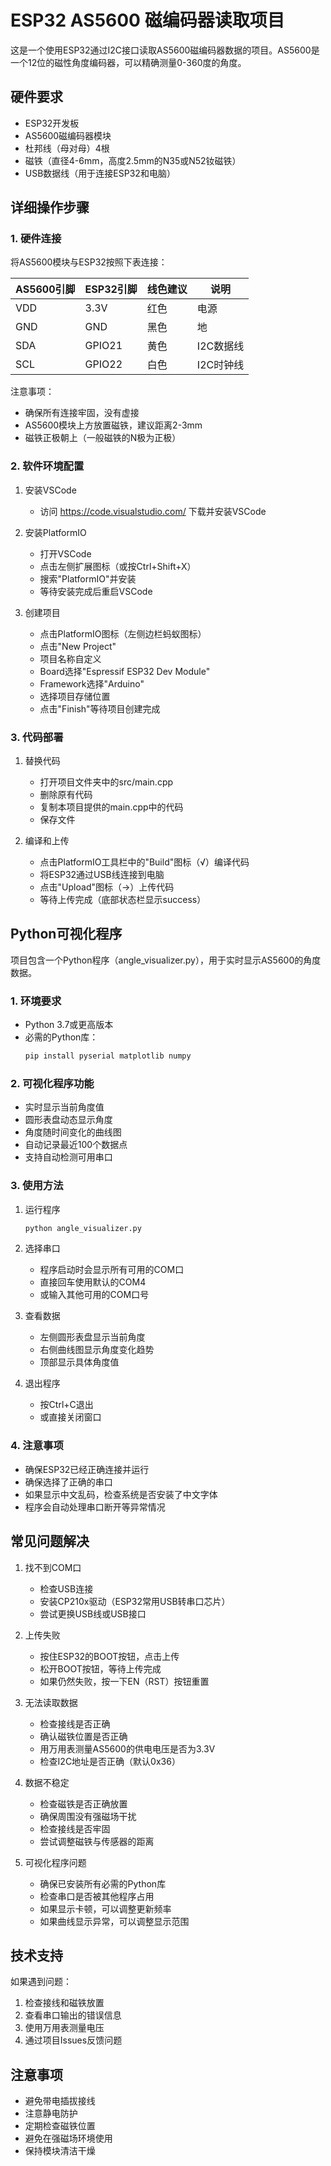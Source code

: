 # ESP32 AS5600 磁编码器读取项目

这是一个使用ESP32通过I2C接口读取AS5600磁编码器数据的项目。AS5600是一个12位的磁性角度编码器，可以精确测量0-360度的角度。

## 硬件要求

- ESP32开发板
- AS5600磁编码器模块
- 杜邦线（母对母）4根
- 磁铁（直径4-6mm，高度2.5mm的N35或N52钕磁铁）
- USB数据线（用于连接ESP32和电脑）

## 详细操作步骤

### 1. 硬件连接

将AS5600模块与ESP32按照下表连接：

| AS5600引脚 | ESP32引脚 | 线色建议 | 说明 |
|------------|-----------|----------|------|
| VDD        | 3.3V      | 红色     | 电源 |
| GND        | GND       | 黑色     | 地   |
| SDA        | GPIO21    | 黄色     | I2C数据线 |
| SCL        | GPIO22    | 白色     | I2C时钟线 |

注意事项：
- 确保所有连接牢固，没有虚接
- AS5600模块上方放置磁铁，建议距离2-3mm
- 磁铁正极朝上（一般磁铁的N极为正极）

### 2. 软件环境配置

1. 安装VSCode
   - 访问 https://code.visualstudio.com/ 下载并安装VSCode

2. 安装PlatformIO
   - 打开VSCode
   - 点击左侧扩展图标（或按Ctrl+Shift+X）
   - 搜索"PlatformIO"并安装
   - 等待安装完成后重启VSCode

3. 创建项目
   - 点击PlatformIO图标（左侧边栏蚂蚁图标）
   - 点击"New Project"
   - 项目名称自定义
   - Board选择"Espressif ESP32 Dev Module"
   - Framework选择"Arduino"
   - 选择项目存储位置
   - 点击"Finish"等待项目创建完成

### 3. 代码部署

1. 替换代码
   - 打开项目文件夹中的src/main.cpp
   - 删除原有代码
   - 复制本项目提供的main.cpp中的代码
   - 保存文件

2. 编译和上传
   - 点击PlatformIO工具栏中的"Build"图标（√）编译代码
   - 将ESP32通过USB线连接到电脑
   - 点击"Upload"图标（→）上传代码
   - 等待上传完成（底部状态栏显示success）

## Python可视化程序

项目包含一个Python程序（angle_visualizer.py），用于实时显示AS5600的角度数据。

### 1. 环境要求

- Python 3.7或更高版本
- 必需的Python库：
  ```bash
  pip install pyserial matplotlib numpy
  ```

### 2. 可视化程序功能

- 实时显示当前角度值
- 圆形表盘动态显示角度
- 角度随时间变化的曲线图
- 自动记录最近100个数据点
- 支持自动检测可用串口

### 3. 使用方法

1. 运行程序
   ```bash
   python angle_visualizer.py
   ```

2. 选择串口
   - 程序启动时会显示所有可用的COM口
   - 直接回车使用默认的COM4
   - 或输入其他可用的COM口号

3. 查看数据
   - 左侧圆形表盘显示当前角度
   - 右侧曲线图显示角度变化趋势
   - 顶部显示具体角度值

4. 退出程序
   - 按Ctrl+C退出
   - 或直接关闭窗口

### 4. 注意事项

- 确保ESP32已经正确连接并运行
- 确保选择了正确的串口
- 如果显示中文乱码，检查系统是否安装了中文字体
- 程序会自动处理串口断开等异常情况

## 常见问题解决

1. 找不到COM口
   - 检查USB连接
   - 安装CP210x驱动（ESP32常用USB转串口芯片）
   - 尝试更换USB线或USB接口

2. 上传失败
   - 按住ESP32的BOOT按钮，点击上传
   - 松开BOOT按钮，等待上传完成
   - 如果仍然失败，按一下EN（RST）按钮重置

3. 无法读取数据
   - 检查接线是否正确
   - 确认磁铁位置是否正确
   - 用万用表测量AS5600的供电电压是否为3.3V
   - 检查I2C地址是否正确（默认0x36）

4. 数据不稳定
   - 检查磁铁是否正确放置
   - 确保周围没有强磁场干扰
   - 检查接线是否牢固
   - 尝试调整磁铁与传感器的距离

5. 可视化程序问题
   - 确保已安装所有必需的Python库
   - 检查串口是否被其他程序占用
   - 如果显示卡顿，可以调整更新频率
   - 如果曲线显示异常，可以调整显示范围

## 技术支持

如果遇到问题：
1. 检查接线和磁铁放置
2. 查看串口输出的错误信息
3. 使用万用表测量电压
4. 通过项目Issues反馈问题

## 注意事项

- 避免带电插拔接线
- 注意静电防护
- 定期检查磁铁位置
- 避免在强磁场环境使用
- 保持模块清洁干燥
